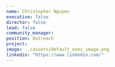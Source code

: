 ```yaml
---
name: Christopher Nguyen
executive: false
director: false
lead: false
community_manager:   
position: Outreach
project:  
image: ../assets/default_exec_image.png
linkedin: "https://www.linkedin.com/"
---
```

